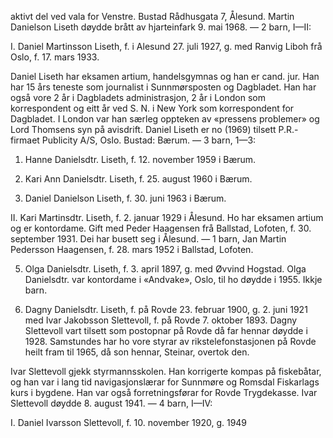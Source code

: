 aktivt del ved vala for Venstre. Bustad Rådhusgata 7, Ålesund. Martin Danielson Liseth døydde brått av hjarteinfark 9. mai 1968. — 2 barn, I—II:

I. Daniel Martinsson Liseth, f. i Alesund 27. juli 1927, g. med Ranvig Liboh frå Oslo, f. 17. mars 1933.

Daniel Liseth har eksamen artium, handelsgymnas og han er cand. jur. Han har 15 års teneste som journalist i Sunnmørsposten og Dagbladet. Han har også vore 2 år i Dagbladets administrasjon, 2 år i London som korrespondent og eitt år ved S. N. i New York som korrespondent for Dagbladet. I London var han særleg oppteken av «pressens problemer» og Lord Thomsens syn på avisdrift. Daniel Liseth er no (1969) tilsett P.R.-firmaet Publicity A/S, Oslo. Bustad: Bærum. — 3 barn, 1—3:

1. Hanne Danielsdtr. Liseth, f. 12. november 1959 i Bærum.

2. Kari Ann Danielsdtr. Liseth, f. 25. august 1960 i Bærum.

3. Daniel Danielson Liseth, f. 30. juni 1963 i Bærum.

II. Kari Martinsdtr. Liseth, f. 2. januar 1929 i Ålesund. Ho har eksamen artium og er kontordame. Gift med Peder Haagensen frå Ballstad, Lofoten, f. 30. september 1931. Dei har busett seg i Ålesund. — 1 barn, Jan Martin Pedersson Haagensen, f. 28. mars 1952 i Ballstad, Lofoten.

5. Olga Danielsdtr. Liseth, f. 3. april 1897, g. med Øvvind Hogstad. Olga Danielsdtr. var kontordame i «Andvake», Oslo, til ho døydde i 1955. Ikkje barn.

6. Dagny Danielsdtr. Liseth, f. på Rovde 23. februar 1900, g. 2. juni 1921 med Ivar Jakobsson Slettevoll, f. på Rovde 7. oktober 1893. Dagny Slettevoll vart tilsett som postopnar på Rovde då far hennar døydde i 1928. Samstundes har ho vore styrar av rikstelefonstasjonen på Rovde heilt fram til 1965, då son hennar, Steinar, overtok den.

Ivar Slettevoll gjekk styrmannsskolen. Han korrigerte kompas på fiskebåtar, og han var i lang tid navigasjonslærar for Sunnmøre og Romsdal Fiskarlags kurs i bygdene. Han var også forretningsførar for Rovde Trygdekasse. Ivar Slettevoll døydde 8. august 1941. — 4 barn, I—IV:

I. Daniel Ivarsson Slettevoll, f. 10. november 1920, g. 1949